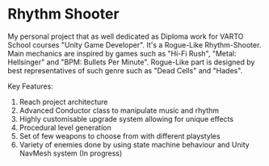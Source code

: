 # Rhythm Shooter
My personal project that as well dedicated as Diploma work for VARTO School courses "Unity Game Developer".
It's a Rogue-Like Rhythm-Shooter. Main mechanics are inspired by games such as "Hi-Fi Rush", "Metal: Hellsinger" and "BPM: Bullets Per Minute".
Rogue-Like part is designed by best representatives of such genre such as "Dead Cells" and "Hades".

Key Features:
  1) Reach project architecture
  2) Advanced Conductor class to manipulate music and rhythm
  3) Highly customisable upgrade system allowing for unique effects
  4) Procedural level generation
  5) Set of few weapons to choose from with different playstyles
  6) Variety of enemies done by using state machine behaviour and Unity NavMesh system (In progress)
